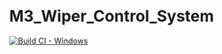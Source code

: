 # M3_Wiper_Control_System

[![Build CI - Windows](https://github.com/Hariprasath19/M3_Wiper_Control_System/actions/workflows/Build%20on%20windows.yml/badge.svg)](https://github.com/Hariprasath19/M3_Wiper_Control_System/actions/workflows/Build%20on%20windows.yml)
